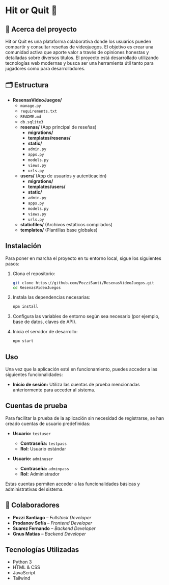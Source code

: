 # Hit or Quit 👾

## 📌 Acerca del proyecto

Hit or Quit es una plataforma colaborativa donde los usuarios pueden compartir y consultar reseñas de videojuegos. El objetivo es crear una comunidad activa que aporte valor a través de opiniones honestas y detalladas sobre diversos títulos. El proyecto está desarrollado utilizando tecnologías web modernas y busca ser una herramienta útil tanto para jugadores como para desarrolladores.

## 🗂️ Estructura

- **ResenasVideoJuegos/**  
  - `manage.py`  
  - `requirements.txt`  
  - `README.md`  
  - `db.sqlite3`  
  - **resenas/** (App principal de reseñas)  
    - **migrations/**  
    - **templates/resenas/**  
    - **static/**  
    - `admin.py`  
    - `apps.py`  
    - `models.py`  
    - `views.py`  
    - `urls.py`  
  - **users/** (App de usuarios y autenticación)  
    - **migrations/**  
    - **templates/users/**  
    - **static/**  
    - `admin.py`  
    - `apps.py`  
    - `models.py`  
    - `views.py`  
    - `urls.py`  
  - **staticfiles/** (Archivos estáticos compilados)  
  - **templates/** (Plantillas base globales)

## Instalación

Para poner en marcha el proyecto en tu entorno local, sigue los siguientes pasos:

1. Clona el repositorio:

   ```bash
   git clone https://github.com/PozziSanti/ResenasVideoJuegos.git
   cd ResenasVideoJuegos

2. Instala las dependencias necesarias:

   ```bash
   npm install
   
4. Configura las variables de entorno según sea necesario (por ejemplo, base de datos, claves de API).
5. Inicia el servidor de desarrollo:

   ```bash
   npm start

## Uso
Una vez que la aplicación esté en funcionamiento, puedes acceder a las siguientes funcionalidades:

- **Inicio de sesión:** Utiliza las cuentas de prueba mencionadas anteriormente para acceder al sistema.

## Cuentas de prueba

Para facilitar la prueba de la aplicación sin necesidad de registrarse, se han creado cuentas de usuario predefinidas:

- **Usuario:** `testuser`
  - **Contraseña:** `testpass`
  - **Rol:** Usuario estándar

- **Usuario:** `adminuser`
  - **Contraseña:** `adminpass`
  - **Rol:** Administrador

Estas cuentas permiten acceder a las funcionalidades básicas y administrativas del sistema.

## 👥 Colaboradores

- **Pozzi Santiago** – *Fullstack Developer*
- **Prodanov Sofía** – *Frontend Developer*
- **Suarez Fernando** – *Backend Developer*
- **Gnus Matías** – *Backend Developer*

## Tecnologías Utilizadas
- Python 3
- HTML & CSS
- JavaScript
- Tailwind
